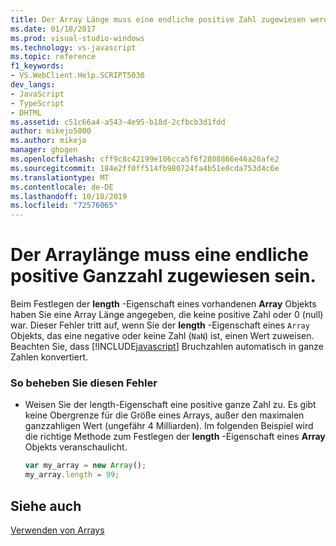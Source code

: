 ```yaml
---
title: Der Array Länge muss eine endliche positive Zahl zugewiesen werden | Microsoft-Dokumentation
ms.date: 01/18/2017
ms.prod: visual-studio-windows
ms.technology: vs-javascript
ms.topic: reference
f1_keywords:
- VS.WebClient.Help.SCRIPT5030
dev_langs:
- JavaScript
- TypeScript
- DHTML
ms.assetid: c51c66a4-a543-4e95-b18d-2cfbcb3d1fdd
author: mikejo5000
ms.author: mikejo
manager: ghogen
ms.openlocfilehash: cff9c8c42199e106cca5f6f2808866e46a26afe2
ms.sourcegitcommit: 184e2ff0ff514fb980724fa4b51e0cda753d4c6e
ms.translationtype: MT
ms.contentlocale: de-DE
ms.lasthandoff: 10/18/2019
ms.locfileid: "72576065"
---
```

# <a name="array-length-must-be-assigned-a-finite-positive-number"></a>Der Arraylänge muss eine endliche positive Ganzzahl zugewiesen sein.
Beim Festlegen der **length** -Eigenschaft eines vorhandenen **Array** Objekts haben Sie eine Array Länge angegeben, die keine positive Zahl oder 0 (null) war. Dieser Fehler tritt auf, wenn Sie der **length** -Eigenschaft eines `Array` Objekts, das eine negative oder keine Zahl (`NaN`) ist, einen Wert zuweisen. Beachten Sie, dass [!INCLUDE[javascript](../../javascript/includes/javascript-md.md)] Bruchzahlen automatisch in ganze Zahlen konvertiert.  
  
### <a name="to-correct-this-error"></a>So beheben Sie diesen Fehler  
  
- Weisen Sie der length-Eigenschaft eine positive ganze Zahl zu. Es gibt keine Obergrenze für die Größe eines Arrays, außer den maximalen ganzzahligen Wert (ungefähr 4 Milliarden). Im folgenden Beispiel wird die richtige Methode zum Festlegen der **length** -Eigenschaft eines **Array** Objekts veranschaulicht.  
  
    ```JavaScript  
    var my_array = new Array();  
    my_array.length = 99;  
    ```  
  
## <a name="see-also"></a>Siehe auch  
 [Verwenden von Arrays](../../javascript/advanced/using-arrays-javascript.md)